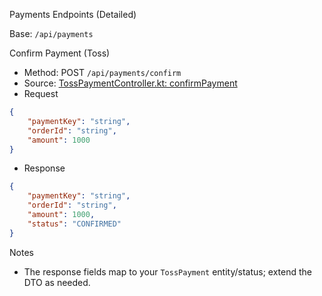 Payments Endpoints (Detailed)

Base: `/api/payments`

Confirm Payment (Toss)

-   Method: POST `/api/payments/confirm`
-   Source: [TossPaymentController.kt: confirmPayment](https://github.com/jjoonleo/Bookquiz-back/blob/main/src/main/kotlin/kr/co/bookquiz/api/controller/TossPaymentController.kt#L12-L25)
-   Request

```json
{
    "paymentKey": "string",
    "orderId": "string",
    "amount": 1000
}
```

-   Response

```json
{
    "paymentKey": "string",
    "orderId": "string",
    "amount": 1000,
    "status": "CONFIRMED"
}
```

Notes

-   The response fields map to your `TossPayment` entity/status; extend the DTO as needed.
